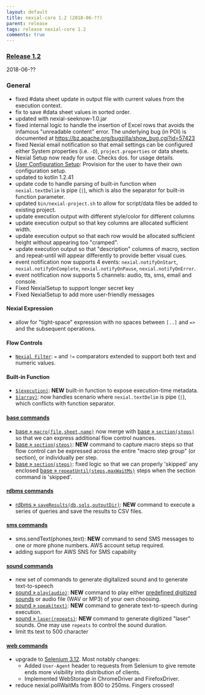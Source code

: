 ```yaml
---
layout: default
title: nexial-core 1.2 (2018-06-??)
parent: release
tags: release nexial-core 1.2
comments: true
---
```


### <a href="https://github.com/nexiality/nexial-core/releases/tag/nexial-core-1.2" class="external-link" target="_nexial_target">Release 1.2</a>
2018-06-??


### General
- fixed #data sheet update in output file with current values from the execution context.
- fix to save #data sheet values in sorted order.
- updated with nexial-seeknow-1.0.jar
- fixed internal logic to handle the insertion of Excel rows that avoids the infamous "unreadable content" error. The
  underlying bug (in POI) is documented at https://bz.apache.org/bugzilla/show_bug.cgi?id=57423
- fixed Nexial email notification so that email settings can be configured either System properties (i.e. `-D`), 
  `project.properties` or data sheets.
- Nexial Setup now ready for use.  Checks dos. for usage details.
- [User Configuration Setup](../userguide/BatchFiles): Provision for the user to have their own configuration setup.
- updated to kotlin 1.2.41
- update code to handle parsing of built-in function when `nexial.textDelim` is pipe (`|`), which is also the separator
  for built-in function parameter.
- updated `bin/nexial-project.sh` to allow for script/data files be added to existing project.
- update execution output with different style/color for different columns
- update execution output so that key columns are allocated sufficient width.
- update execution output so that each row would be allocated sufficient height without appearing too "cramped".
- update execution output so that "description" columns of macro, section and repeat-until will appear differently to provide better visual cues.
- event notification now supports 4 events: `nexial.notifyOnStart`, `nexial.notifyOnComplete`, `nexial.notifyOnPause`, `nexial.notifyOnError`.
- event notification now supports 5 channels: audio, tts, sms, email and console.
- Fixed NexialSetup to support longer secret key
- Fixed NexialSetup to add more user-friendly messages

#### Nexial Expression
- allow for "tight-space" expression with no spaces between `[..]` and `=>` and the subsequent operations.

#### Flow Controls
- [`Nexial Filter`](../flowcontrols/filter): `=` and `!=` comparators extended to support both text and numeric values.

#### Built-in Function
- [`$(execution)`](../functions/$(execution)): **NEW** built-in function to expose execution-time metadata. 
- [`$(array)`](../functions/$(array)): now handles scenario where `nexial.textDelim` is pipe (`|`), which conflicts 
  with function separator.

#### [base commands](../commands/base/index)
- [base &raquo; `macro(file,sheet,name)`](../commands/base/macro(file,sheet,name)) now merge with 
  [base &raquo; `section(steps)`](../commands/base/section(steps)) so that we can express additional flow control
  nuances.
- [base &raquo; `section(steps)`](../commands/base/section(steps)): **NEW** command to capture macro steps so that 
  flow control can be expressed across the entire "macro step group" (or section), or individually per step.
- [base &raquo; `section(steps)`](../commands/base/section(steps)): fixed logic so that we can properly 'skipped' any
  enclosed [base &raquo; `repeatUntil(steps,maxWaitMs)`](../commands/base/repeatUntil(steps,maxWaitMs)) steps when
  the section command is 'skipped'. 

#### [rdbms commands](../commands/rdbms/index)
- [rdbms &raquo; `saveResults(db,sqls,outputDir)`](../commands/rdbms/saveResults(db,sqls,outputDir)): **NEW** command
  to execute a series of queries and save the results to CSV files.

#### [sms commands](../commands/sms/index)
- sms.sendText(phones,text): **NEW** command to send SMS messages to one or more phone numbers.  AWS account setup required.
- adding support for AWS SNS for SMS capability

#### [sound commands](../commands/sound/index)
- new set of commands to generate digitalized sound and to generate text-to-speech
- [sound &raquo; `play(audio)`](../commands/sound/play(audio)): **NEW** command to play either 
  [predefined digitized sounds](../commands/sound/play(audio)#example) or audio file (WAV or MP3) of your own choosing.
- [sound &raquo; `speak(text)`](../commands/sound/speak(text)): **NEW** command to generate text-to-speech during execution.
- [sound &raquo; `laser(repeats)`](../commands/sound/laser(repeats)): **NEW** command to generate digitized "laser" sounds.
  One may use `repeats` to control the sound duration.
- limit tts text to 500 character

#### [web commands](../commands/web/index)
- upgrade to <a href="https://raw.githubusercontent.com/SeleniumHQ/selenium/master/java/CHANGELOG" class="external-link" target="nexial_target">Selenium 3.12</a>. 
  Most notably changes:
  - Added `User-Agent` header to requests from Selenium to give remote ends more visibility into distribution of clients.
  - Implemented WebStorage in ChromeDriver and FirefoxDriver.
- reduce nexial.pollWaitMs from 800 to 250ms. Fingers crossed!

